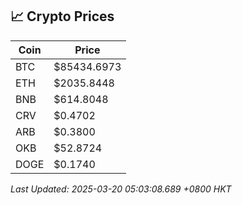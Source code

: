 ## 📈 Crypto Prices

| Coin | Price |
| ---- | ----- |
| BTC | $85434.6973 |
| ETH | $2035.8448 |
| BNB | $614.8048 |
| CRV | $0.4702 |
| ARB | $0.3800 |
| OKB | $52.8724 |
| DOGE | $0.1740 |

_Last Updated: 2025-03-20 05:03:08.689 +0800 HKT_